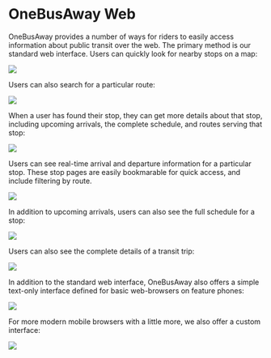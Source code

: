 # OneBusAway Web

OneBusAway provides a number of ways for riders to easily access information about public transit over the web.  The
primary method is our standard web interface.  Users can quickly look for nearby stops on a map:

<img src="Web-MapView.png" />

Users can also search for a particular route:

<img src="Web-MapView-Route.png" />

When a user has found their stop, they can get more details about that stop, including upcoming arrivals, the complete
schedule, and routes serving that stop:

<img src="Web-MapView-Stop.png" />

Users can see real-time arrival and departure information for a particular stop.  These stop pages are easily
bookmarable for quick access, and include filtering by route. 

<img src="Web-Stop.png" />

In addition to upcoming arrivals, users can also see the full schedule for a stop:

<img src="Web-Schedule.png" />

Users can also see the complete details of a transit trip:

<img src="Web-Trip.png" />

In addition to the standard web interface, OneBusAway also offers a simple text-only interface defined for basic
web-browsers on feature phones:

<img src="Web-TextOnly.png" />

For more modern mobile browsers with a little more, we also offer a custom interface:

<img src="Web-MobileWeb.png" />